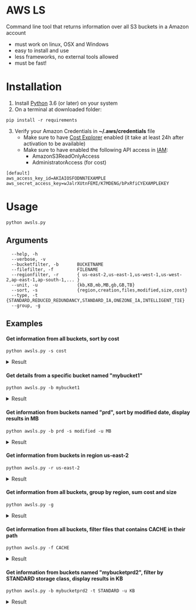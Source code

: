 # AWS LS
Command line tool that returns information over all S3 buckets in a Amazon account

* must work on linux, OSX and Windows
* easy to install and use
* less frameworks, no external tools allowed
* must be fast!

# Installation

1. Install [Python](https://www.python.org/downloads/) 3.6 (or later) on your system
2. On a terminal at downloaded folder:
```
pip install -r requirements
```
3. Verify your Amazon Credentials in **~/.aws/credentials** file
    * Make sure to have [Cost Explorer](https://console.aws.amazon.com/cost-reports/home) enabled (it take at least 24h after activation to be available)
    * Make sure to have enabled the following API access in [IAM](https://console.aws.amazon.com/iam/home):
      - AmazonS3ReadOnlyAccess
      - AdministratorAccess (for cost)   
```
[default]
aws_access_key_id=AKIAIOSFODNN7EXAMPLE
aws_secret_access_key=wJalrXUtnFEMI/K7MDENG/bPxRfiCYEXAMPLEKEY
```

# Usage
```
python awsls.py 
```
## Arguments
```
  --help, -h
  --verbose, -v
  --bucketfilter, -b       BUCKETNAME
  --filefilter, -f         FILENAME
  --regionfilter, -r       { us-east-2,us-east-1,us-west-1,us-west-2,ap-east-1,ap-south-1,... }
  --unit, -u               {kb,KB,mb,MB,gb,GB,TB}
  --sort, -s               {region,creation,files,modified,size,cost}
  --type, -t               {STANDARD,REDUCED_REDUNDANCY,STANDARD_IA,ONEZONE_IA,INTELLIGENT_TIE}
  --group, -g
```
## Examples
#### Get information from all buckets, sort by cost
```
python awsls.py -s cost
```
<details>
  <summary>Result</summary>  
  
```
                   Region       Creation Date  Files             Size       Last modified      Cost
mybucketprd2    us-east-2 2019-09-13 12:05:44    373  721070816 bytes 2019-09-14 15:01:38  1.159216
mybucketprd3    sa-east-1 2019-09-13 12:06:21      3  113500480 bytes 2019-09-14 19:49:03  0.182467
mybucketprd1    us-east-2 2019-09-13 12:05:21      8    3552303 bytes 2019-09-15 21:07:33  0.005711
mybucket1       us-east-2 2019-09-15 19:26:16      1          0 bytes 2019-09-15 19:27:18  0.000000
```
</details>

#### Get details from a specific bucket named "mybucket1"
```
python awsls.py -b mybucket1
```
<details>
  <summary>Result</summary>  
  
```
              Region       Creation Date  Files     Size       Last modified  Cost
mybucket1  us-east-2 2019-09-15 19:26:16      1  0 bytes 2019-09-15 19:27:18     0
```
</details>

#### Get information from buckets named "prd", sort by modified date, display results in MB
```
python awsls.py -b prd -s modified -u MB
```
<details>
  <summary>Result</summary>  
  
```
                 Region       Creation Date  Files    Size       Last modified      Cost
mybucketprd1  us-east-2 2019-09-13 12:05:21      8    3 MB 2019-09-15 21:07:33  0.005881
mybucketprd3  sa-east-1 2019-09-13 12:06:21      3  108 MB 2019-09-14 19:49:03  0.187900
mybucketprd2  us-east-2 2019-09-13 12:05:44    373  688 MB 2019-09-14 15:01:38  1.193732
```
</details>

#### Get information from buckets in region us-east-2
```
python awsls.py -r us-east-2
```
<details>
  <summary>Result</summary>  
  
```
                 Region       Creation Date  Files    Size       Last modified      Cost
mybucketprd1  us-east-2 2019-09-13 12:05:21      8    3 MB 2019-09-15 21:07:33  0.005881
mybucketprd2  us-east-2 2019-09-13 12:05:44    373  688 MB 2019-09-14 15:01:38  1.193732
```
</details>

#### Get information from all buckets, group by region, sum cost and size
```
python awsls.py -g
```
<details>
  <summary>Result</summary>  
  
```
TODO
```
</details>

#### Get information from all buckets, filter files that contains CACHE in their path
```
python awsls.py -f CACHE
```
<details>
  <summary>Result</summary>  
  
```
TODO
```
</details>

#### Get information from buckets named "mybucketprd2", filter by STANDARD storage class, display results in KB
```
python awsls.py -b mybucketprd2 -t STANDARD -u KB
```
<details>
  <summary>Result</summary>  
  
```
TODO
```
</details>

